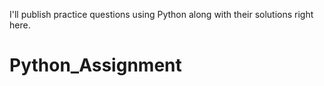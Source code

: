 I'll publish practice questions using Python along with their solutions right here.
# Python_Assignment
